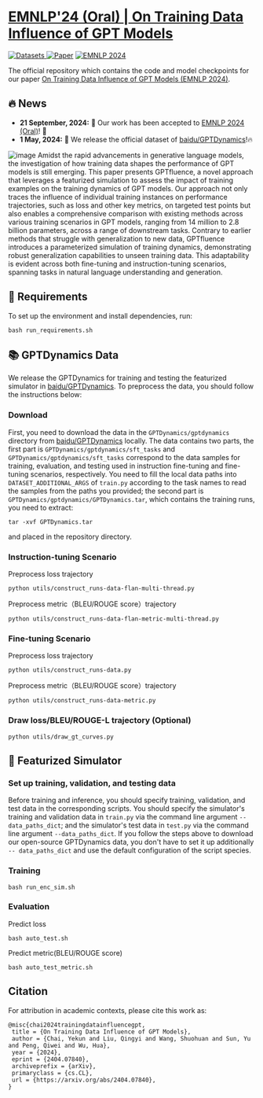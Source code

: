 # [EMNLP'24 (Oral) | On Training Data Influence of GPT Models](https://arxiv.org/abs/2404.07840)

   <a href="https://huggingface.co/datasets/baidu/GPTDynamics" target="_blank">
      <img alt="Datasets" src="https://img.shields.io/badge/📚-Dataset-orange" />
   </a> 
   <a href="https://arxiv.org/abs/2404.07840" target="_blank"><img alt="Paper" src="https://img.shields.io/badge/📜-Paper-purple" /></a>
  <a href="https://2024.emnlp.org/" target="_blank"> <img alt="EMNLP 2024" src="https://img.shields.io/badge/Proceedings-EMNLP2024-red" /> </a>


The official repository which contains the code and model checkpoints for our paper [On Training Data Influence of GPT Models (EMNLP 2024)](https://arxiv.org/pdf/2404.07840).


## 🔥 News
* **21 September, 2024:** 🎉 Our work has been accepted to [EMNLP 2024 (Oral)](https://2024.emnlp.org/)! 🎉
* **1 May, 2024:** 🎉 We release the official dataset of [baidu/GPTDynamics](https://huggingface.co/datasets/baidu/GPTDynamics)!🔥

![image](https://github.com/ernie-research/gptfluence/blob/main/resources/overview.png)
Amidst the rapid advancements in generative language models, the investigation of how training data shapes the performance of GPT models is still emerging. This paper presents GPTfluence, a novel approach that leverages a featurized simulation to assess the impact of training examples on the training dynamics of GPT models. Our approach not only traces the influence of individual training instances on performance trajectories, such as loss and other key metrics, on targeted test points but also enables a comprehensive comparison with existing methods across various training scenarios in GPT models, ranging from 14 million to 2.8 billion parameters, across a range of downstream tasks. Contrary to earlier methods that struggle with generalization to new data, GPTfluence introduces a parameterized simulation of training dynamics, demonstrating robust generalization capabilities to unseen training data. This adaptability is evident across both fine-tuning and instruction-tuning scenarios, spanning tasks in natural language understanding and generation. 
## 📕 Requirements
To set up the environment and install dependencies, run:
```
bash run_requirements.sh
```
## 📚 GPTDynamics Data
We release the GPTDynamics for training and testing the featurized simulator in [baidu/GPTDynamics](https://huggingface.co/datasets/baidu/GPTDynamics). To preprocess the data, you should follow the instructions below:
### Download
First, you need to download the data in the `GPTDynamics/gptdynamics` directory from [baidu/GPTDynamics](https://huggingface.co/datasets/baidu/GPTDynamics) locally. The data contains two parts, the first part is `GPTDynamics/gptdynamics/sft_tasks` and `GPTDynamics/gptdynamics/sft_tasks` correspond to the data samples for training, evaluation, and testing used in instruction fine-tuning and fine-tuning scenarios, respectively. You need to fill the local data paths into `DATASET_ADDITIONAL_ARGS` of `train.py` according to the task names to read the samples from the paths you provided; the second part is `GPTDynamics/gptdynamics/GPTDynamics.tar`, which contains the training runs, you need to extract:
```
tar -xvf GPTDynamics.tar
```
and placed in the repository directory.
### Instruction-tuning Scenario
Preprocess loss trajectory
```
python utils/construct_runs-data-flan-multi-thread.py
```
Preprocess metric（BLEU/ROUGE score）trajectory  
```
python utils/construct_runs-data-flan-metric-multi-thread.py
```
### Fine-tuning Scenario
Preprocess loss trajectory
```
python utils/construct_runs-data.py
```
Preprocess metric（BLEU/ROUGE score）trajectory
```
python utils/construct_runs-data-metric.py
```
    
### Draw loss/BLEU/ROUGE-L trajectory (Optional)
```
python utils/draw_gt_curves.py
```
## 🚀 Featurized Simulator
### Set up training, validation, and testing data
Before training and inference, you should specify training, validation, and test data in the corresponding scripts. 
You should specify the simulator's training and validation data in `train.py` via the command line argument `--data_paths_dict`; and the simulator's test data in `test.py` via the command line argument `--data_paths_dict`. If you follow the steps above to download our open-source GPTDynamics data, you don't have to set it up additionally `-- data_paths_dict` and use the default configuration of the script species.

 ### Training
 ```
 bash run_enc_sim.sh
```
  
 ### Evaluation
 Predict loss
 ```
 bash auto_test.sh
 ```
 Predict metric(BLEU/ROUGE score)
 ```
 bash auto_test_metric.sh
 ```
 ## Citation
 For attribution in academic contexts, please cite this work as:
 ```
 @misc{chai2024trainingdatainfluencegpt,
  title = {On Training Data Influence of GPT Models},
  author = {Chai, Yekun and Liu, Qingyi and Wang, Shuohuan and Sun, Yu and Peng, Qiwei and Wu, Hua},
  year = {2024},
  eprint = {2404.07840},
  archiveprefix = {arXiv},
  primaryclass = {cs.CL},
  url = {https://arxiv.org/abs/2404.07840},
 }
 ```
